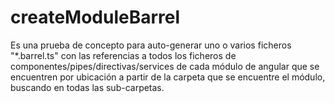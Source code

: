 # createModuleBarrel 
Es una prueba de concepto para auto-generar uno o varios ficheros "*.barrel.ts" con las referencias a todos los ficheros de componentes/pipes/directivas/services de cada módulo de angular que se encuentren por ubicación a partir de la carpeta que se encuentre el módulo, buscando en todas las sub-carpetas.
